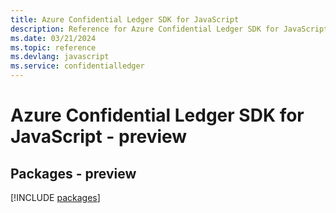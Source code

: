```yaml
---
title: Azure Confidential Ledger SDK for JavaScript
description: Reference for Azure Confidential Ledger SDK for JavaScript
ms.date: 03/21/2024
ms.topic: reference
ms.devlang: javascript
ms.service: confidentialledger
---
```

# Azure Confidential Ledger SDK for JavaScript - preview
## Packages - preview
[!INCLUDE [packages](confidential-ledger-index.md)]
